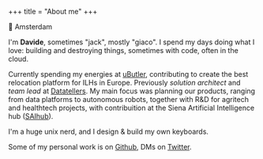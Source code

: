 +++
title = "About me"
+++

📍 Amsterdam

I'm **Davide**, sometimes "jack", mostly "giaco". I spend my days doing what I love: building and destroying things, sometimes with code, often in the cloud.

Currently spending my energies at [uButler], contributing to create the best relocation platform for ILHs in Europe.
Previously *solution architect* and *team lead* at [Datatellers]. 
My main focus was planning our products, ranging from data platforms to autonomous robots, together with R&D for agritech and healthtech projects, with contribuition at the Siena Artificial Intelligence hub ([SAIhub]).

I'm a huge unix nerd, and I design & build my own keyboards.

Some of my personal work is on [Github], DMs on [Twitter].

[Twitter]: https://twitter.com/giacosview
[Github]: https://github.com/giacoandco
[Datatellers]: https://datatellers.info 
[SAIhub]: https://saihub.org
[uButler]: https://www.ubutler.nl
